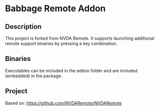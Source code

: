 # Babbage Remote Addon

## Description
This project is forked from NVDA Remote. It supports launching additional remote support binaries by pressing a key combination.

## Binaries
Executables can be included in the addon folder and are included (embedded) in the package.

## Project
Based on:
https://github.com/NVDARemote/NVDARemote
